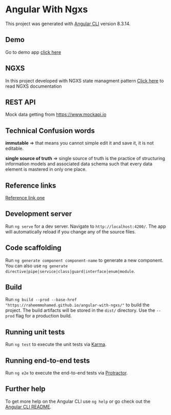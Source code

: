 # Angular With Ngxs

This project was generated with [Angular CLI](https://github.com/angular/angular-cli) version 8.3.14.

## Demo

Go to demo app [click here](https://raheemmohamed.github.io/angular-with-ngxs/)

## NGXS

In this project developed with NGXS state managment pattern [Click here](https://www.ngxs.io/) to read NGXS documentation

## REST API

Mock data getting from https://www.mockapi.io

## Technical Confusion words

**immutable** => that means you cannot simple edit it and save it, it is not editable.

**single source of truth** => single source of truth is the practice of structuring information models and associated data schema such that every data element is mastered in only one place.

## Reference links

[Reference link one](https://medium.com/better-programming/angular-state-management-with-ngxs-8b17719def29)

## Development server

Run `ng serve` for a dev server. Navigate to `http://localhost:4200/`. The app will automatically reload if you change any of the source files.

## Code scaffolding

Run `ng generate component component-name` to generate a new component. You can also use `ng generate directive|pipe|service|class|guard|interface|enum|module`.

## Build

Run `ng build --prod --base-href "https://raheemmohamed.github.io/angular-with-ngxs/"` to build the project. The build artifacts will be stored in the `dist/` directory. Use the `--prod` flag for a production build.

## Running unit tests

Run `ng test` to execute the unit tests via [Karma](https://karma-runner.github.io).

## Running end-to-end tests

Run `ng e2e` to execute the end-to-end tests via [Protractor](http://www.protractortest.org/).

## Further help

To get more help on the Angular CLI use `ng help` or go check out the [Angular CLI README](https://github.com/angular/angular-cli/blob/master/README.md).
